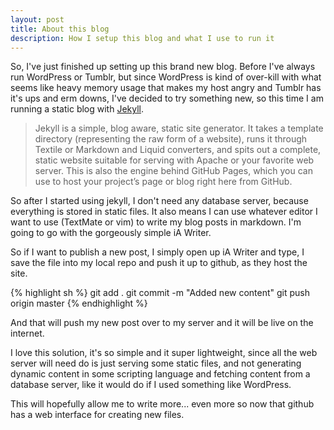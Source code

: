 ```yaml
---
layout: post
title: About this blog
description: How I setup this blog and what I use to run it
---
```

So, I've just finished up setting up this brand new blog. Before I've always run WordPress or Tumblr, but since WordPress is kind of over-kill with what seems like heavy memory usage that makes my host angry and Tumblr has it's ups and erm downs, I've decided to try something new, so this time I am running a static blog with [Jekyll](http://jekyllrb.com/).

>Jekyll is a simple, blog aware, static site generator. It takes a template directory (representing the raw form of a website), runs it through Textile or Markdown and Liquid converters, and spits out a complete, static website suitable for serving with Apache or your favorite web server. This is also the engine behind GitHub Pages, which you can use to host your project’s page or blog right here from GitHub.

So after I started using jekyll, I don't need any database server, because everything is stored in static files. It also means I can use whatever editor I want to use (TextMate or vim) to write my blog posts in markdown. I'm going to go with the gorgeously simple iA Writer. 

So if I want to publish a new post, I simply open up iA Writer and type, I save the file into my local repo and push it up to github, as they host the site. 

{% highlight sh %}
git add .
git commit -m "Added new content"
git push origin master
{% endhighlight %} 

And that will push my new post over to my server and it will be live on the internet.

I love this solution, it's so simple and it super lightweight, since all the web server will need do is just serving some static files, and not generating dynamic content in some scripting language and fetching content from a database server, like it would do if I used something like WordPress.

This will hopefully allow me to write more... even more so now that github has a web interface for creating new files.
